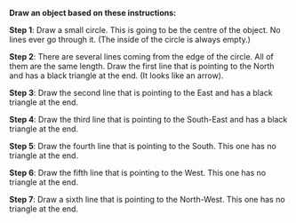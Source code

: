 <p><strong>Draw an object based on these instructions:&nbsp;</strong></p>
<p><strong>Step 1</strong>: Draw a small circle. This is going to be the centre of the object. No lines ever go through it. (The inside of the circle is always empty.)&nbsp;</p>
<p><strong>Step 2</strong>: There are several lines coming from the edge of the circle. All of them are the same length. Draw the first line that is pointing to the North and has a black triangle at the end. (It looks like an arrow). </p>
<p><strong>Step 3</strong>: Draw the second line that is pointing to the East and has a black triangle at the end.&nbsp;</p>
<p><strong>Step 4</strong>: Draw the third line that is pointing to the South-East and has a black triangle at the end.&nbsp;</p>
<p><strong>Step 5</strong>: Draw the fourth line that is pointing to the South. This one has no triangle at the end.&nbsp;</p>
<p><strong>Step 6</strong>: Draw the fifth line that is pointing to the West. This one has no triangle at the end.&nbsp;</p>
<p><strong>Step 7</strong>: Draw a sixth line that is pointing to the North-West. This one has no triangle at the end.</p>

